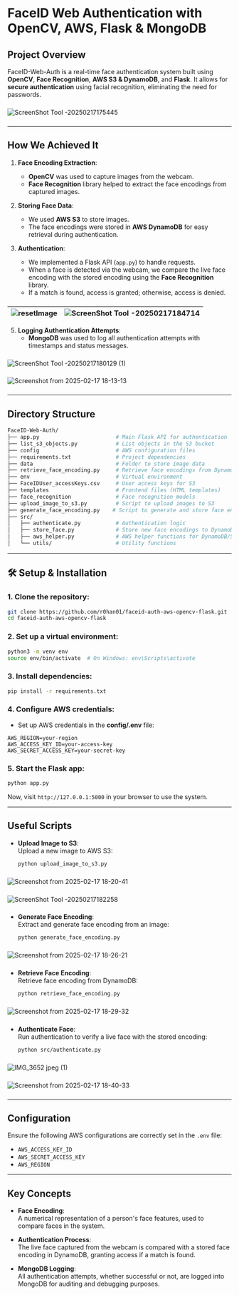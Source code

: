 # **FaceID Web Authentication with OpenCV, AWS, Flask & MongoDB**

## **Project Overview**
FaceID-Web-Auth is a real-time face authentication system built using **OpenCV**, **Face Recognition**, **AWS S3 & DynamoDB**, and **Flask**. It allows for **secure authentication** using facial recognition, eliminating the need for passwords.

###
![ScreenShot Tool -20250217175445](https://github.com/user-attachments/assets/dea5f598-da37-4200-b806-a3a15a0094fc)
###

---

## **How We Achieved It**

1. **Face Encoding Extraction**:
   - **OpenCV** was used to capture images from the webcam.
   - **Face Recognition** library helped to extract the face encodings from captured images.
   
2. **Storing Face Data**:
   - We used **AWS S3** to store images.
   - The face encodings were stored in **AWS DynamoDB** for easy retrieval during authentication.

3. **Authentication**:
   - We implemented a Flask API (`app.py`) to handle requests.
   - When a face is detected via the webcam, we compare the live face encoding with the stored encoding using the **Face Recognition** library.
   - If a match is found, access is granted; otherwise, access is denied.
###
| ![resetImage](https://github.com/user-attachments/assets/99400396-f9be-427c-a438-ba81a07d87c7) | ![ScreenShot Tool -20250217184714](https://github.com/user-attachments/assets/ddf62647-eb41-4b3f-b108-a0ca374fa874) |
|---|---|

5. **Logging Authentication Attempts**:
   - **MongoDB** was used to log all authentication attempts with timestamps and status messages.
###
![ScreenShot Tool -20250217180129 (1)](https://github.com/user-attachments/assets/488ce325-afd2-4da5-8177-aabfa841e7b7)
###
![Screenshot from 2025-02-17 18-13-13](https://github.com/user-attachments/assets/d6c87dd7-f5d5-41be-b0d8-130f6825866e)
###
   
---

## **Directory Structure**

```bash
FaceID-Web-Auth/
├── app.py                        # Main Flask API for authentication
├── list_s3_objects.py            # List objects in the S3 bucket
├── config                        # AWS configuration files
├── requirements.txt              # Project dependencies
├── data                          # Folder to store image data
├── retrieve_face_encoding.py     # Retrieve face encodings from DynamoDB
├── env                           # Virtual environment
├── FaceIDUser_accessKeys.csv     # User access keys for S3
├── templates                     # Frontend files (HTML templates)
├── face_recognition              # Face recognition models
├── upload_image_to_s3.py         # Script to upload images to S3
├── generate_face_encoding.py    # Script to generate and store face encodings
├── src/
│   ├── authenticate.py           # Authentication logic
│   ├── store_face.py             # Store new face encodings to DynamoDB
│   ├── aws_helper.py             # AWS helper functions for DynamoDB/S3
│   └── utils/                    # Utility functions
```

---

## **🛠 Setup & Installation**

### **1. Clone the repository:**
```bash
git clone https://github.com/r0han01/faceid-auth-aws-opencv-flask.git
cd faceid-auth-aws-opencv-flask
```

### **2. Set up a virtual environment:**
```bash
python3 -m venv env
source env/bin/activate  # On Windows: env\Scripts\activate
```

### **3. Install dependencies:**
```bash
pip install -r requirements.txt
```

### **4. Configure AWS credentials:**
- Set up AWS credentials in the **config/.env** file:
```env
AWS_REGION=your-region
AWS_ACCESS_KEY_ID=your-access-key
AWS_SECRET_ACCESS_KEY=your-secret-key
```

### **5. Start the Flask app:**
```bash
python app.py
```

Now, visit `http://127.0.0.1:5000` in your browser to use the system.

---

## **Useful Scripts**

- **Upload Image to S3**:  
  Upload a new image to AWS S3:
  ```bash
  python upload_image_to_s3.py
  ```
###
![Screenshot from 2025-02-17 18-20-41](https://github.com/user-attachments/assets/2fb9406b-1349-4a9a-a19f-1bb6650ff5d8)
###
![ScreenShot Tool -20250217182258](https://github.com/user-attachments/assets/657cdc89-c079-4423-92aa-90be9b8b72bd)
###
  
- **Generate Face Encoding**:  
  Extract and generate face encoding from an image:
  ```bash
  python generate_face_encoding.py
  ```
###
![Screenshot from 2025-02-17 18-26-21](https://github.com/user-attachments/assets/4dcf7d92-e886-418d-9a49-31ad8d896119)
###
- **Retrieve Face Encoding**:  
  Retrieve face encoding from DynamoDB:
  ```bash
  python retrieve_face_encoding.py
  ```
###
![Screenshot from 2025-02-17 18-29-32](https://github.com/user-attachments/assets/6ac93a50-e079-4d6f-8ca4-5df3eac9f9af)
###
- **Authenticate Face**:  
  Run authentication to verify a live face with the stored encoding:
  ```bash
  python src/authenticate.py
  ```
###
![IMG_3652 jpeg (1)](https://github.com/user-attachments/assets/e0467536-10e0-40e5-947f-725d7039a1a6)
###
![Screenshot from 2025-02-17 18-40-33](https://github.com/user-attachments/assets/f8642d21-1066-48ee-a04d-4462e543ab00)
###
---

## **Configuration**
Ensure the following AWS configurations are correctly set in the `.env` file:
- `AWS_ACCESS_KEY_ID`  
- `AWS_SECRET_ACCESS_KEY`  
- `AWS_REGION`

---

## **Key Concepts**

- **Face Encoding**:  
  A numerical representation of a person's face features, used to compare faces in the system.

- **Authentication Process**:  
  The live face captured from the webcam is compared with a stored face encoding in DynamoDB, granting access if a match is found.

- **MongoDB Logging**:  
  All authentication attempts, whether successful or not, are logged into MongoDB for auditing and debugging purposes.

